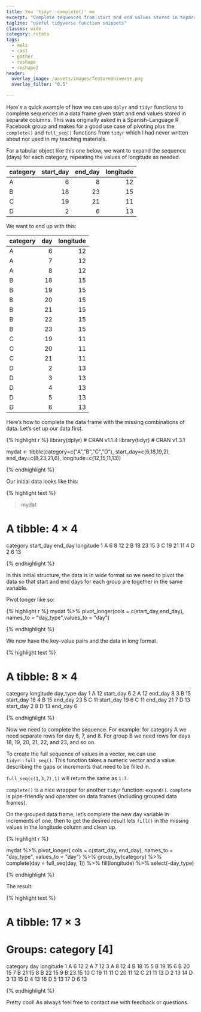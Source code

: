 ```yaml
---
title: You 'tidyr::complete()' me
excerpt: "Complete sequences from start and end values stored in separate columns"
tagline: "useful tidyverse function snippets"
classes: wide
category: rstats
tags: 
  - melt
  - cast
  - gather
  - reshape
  - reshape2
header: 
  overlay_image: /assets/images/featureUniverse.png
  overlay_filter: "0.5"
  
---
```


Here's a quick example of how we can use `dplyr` and `tidyr` functions to complete sequences in a data frame given start and end values stored in separate columns. This was originally asked in a Spanish-Language R Facebook group and makes for a good use case of pivoting plus the `complete()` and `full_seq()` functions from `tidyr` which I had never written about nor used in my teaching materials.

For a tabular object like this one below, we want to expand the sequence (days) for each category, repeating the values of longitude as needed.


|category | start_day| end_day| longitude|
|:--------|---------:|-------:|---------:|
|A        |         6|       8|        12|
|B        |        18|      23|        15|
|C        |        19|      21|        11|
|D        |         2|       6|        13|

We want to end up with this:

|category | day| longitude|
|:--------|---:|---------:|
|A        |   6|        12|
|A        |   7|        12|
|A        |   8|        12|
|B        |  18|        15|
|B        |  19|        15|
|B        |  20|        15|
|B        |  21|        15|
|B        |  22|        15|
|B        |  23|        15|
|C        |  19|        11|
|C        |  20|        11|
|C        |  21|        11|
|D        |   2|        13|
|D        |   3|        13|
|D        |   4|        13|
|D        |   5|        13|
|D        |   6|        13|

Here’s how to complete the data frame with the missing combinations of data.  Let’s set up our data first.

{% highlight r %}
library(dplyr) # CRAN v1.1.4
library(tidyr) # CRAN v1.3.1

mydat <-
  tibble(category=c("A","B","C","D"),
         start_day=c(6,18,19,2),
         end_day=c(8,23,21,6),
         longitude=c(12,15,11,13))

{% endhighlight %}

Our initial data looks like this: 

{% highlight text %}

> mydat
# A tibble: 4 × 4
  category start_day end_day longitude
  <chr>        <dbl>   <dbl>     <dbl>
1 A                6       8        12
2 B               18      23        15
3 C               19      21        11
4 D                2       6        13

{% endhighlight %}

In this initial structure, the data is in wide format so we need to pivot the data so that start and end days for each group are together in the same variable. 

Pivot longer like so:

{% highlight r %}
mydat %>% pivot_longer(cols = c(start_day,end_day),
                       names_to = "day_type",values_to = "day") 

{% endhighlight %}

We now have the key-value pairs and the data in long format. 

{% highlight text %}
# A tibble: 8 × 4
  category longitude day_type    day
  <chr>        <dbl> <chr>     <dbl>
1 A               12 start_day     6
2 A               12 end_day       8
3 B               15 start_day    18
4 B               15 end_day      23
5 C               11 start_day    19
6 C               11 end_day      21
7 D               13 start_day     2
8 D               13 end_day       6

{% endhighlight %}


Now we need to complete the sequence. For example: for category A we need separate rows for day 6, 7, and 8. For group B we need rows for days 18, 19, 20, 21, 22, and 23, and so on. 

To create the full sequence of values in a vector, we can use `tidyr::full_seq()`. This function takes a numeric vector and a value describing the gaps or increments that need to be filled in.

`full_seq(c(1,3,7),1)`  will return the same as `1:7`.

`complete()` is a nice wrapper for another `tidyr` function: `expand()`.  `complete` is pipe-friendly and operates on data frames (including grouped data frames). 

On the grouped data frame, let’s complete the new day variable in increments of one, then to get the desired result lets `fill()` in the missing values in the longitude column and clean up. 

{% highlight r %}

mydat %>%
  pivot_longer(
    cols = c(start_day, end_day),
    names_to = "day_type", values_to = "day") %>%
  group_by(category) %>%
  complete(day = full_seq(day, 1)) %>%
  fill(longitude) %>%
  select(-day_type)

{% endhighlight %}

The result:

{% highlight text %}
# A tibble: 17 × 3
# Groups:   category [4]
   category   day longitude
   <chr>    <dbl>     <dbl>
 1 A            6        12
 2 A            7        12
 3 A            8        12
 4 B           18        15
 5 B           19        15
 6 B           20        15
 7 B           21        15
 8 B           22        15
 9 B           23        15
10 C           19        11
11 C           20        11
12 C           21        11
13 D            2        13
14 D            3        13
15 D            4        13
16 D            5        13
17 D            6        13

{% endhighlight %}

Pretty cool! As always feel free to contact me with feedback or questions.
